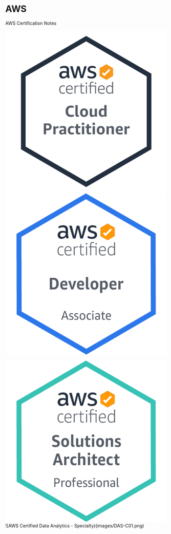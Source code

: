 # AWS

AWS Certification Notes 


 ![AWS Certified Cloud Practitioner](images/CLF-C01.png)
 ![AWS Certified Developer - Associate](images/DVA-C01.png)

  ![AWS Certified Solutions Architect - Professional](images/SAP-C01.png)
  ![AWS Certified Data Analytics - Specialty)(images/DAS-C01.png)
 
       

 
